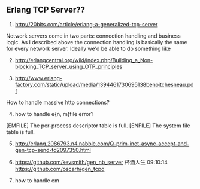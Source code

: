 ## Erlang TCP Server??

1. http://20bits.com/article/erlang-a-generalized-tcp-server

Network servers come in two parts: connection handling and business logic. As I described above the connection handling is basically the same for every network server. Ideally we'd be able to do something like

2. http://erlangcentral.org/wiki/index.php/Building_a_Non-blocking_TCP_server_using_OTP_principles


3. http://www.erlang-factory.com/static/upload/media/1394461730695138benoitchesneau.pdf

How to handle massive http connections?

4. how to handle e{n, m}file error?

 [EMFILE]           The per-process descriptor table is full.
 [ENFILE]           The system file table is full.

5. http://erlang.2086793.n4.nabble.com/Q-prim-inet-async-accept-and-gen-tcp-send-td2097350.html

6. https://github.com/kevsmith/gen_nb_server
杯酒人生  09:10:14
https://github.com/oscarh/gen_tcpd

7. how to handle em
